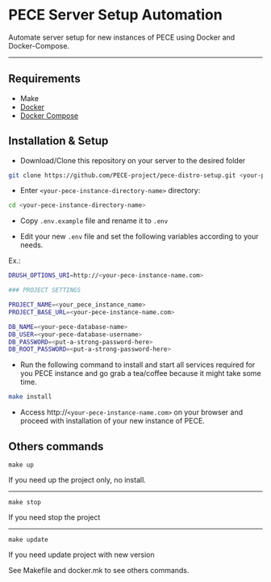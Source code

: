 # PECE Server Setup Automation

Automate server setup for new instances of PECE using Docker and Docker-Compose.

---------------------

## Requirements
  * Make
  * [Docker](https://docker.com/)
  * [Docker Compose](https://docs.docker.com/compose/)


## Installation & Setup

- Download/Clone this repository on your server to the desired folder

```bash
git clone https://github.com/PECE-project/pece-distro-setup.git <your-pece-instance-directory-name>
```

- Enter `<your-pece-instance-directory-name>` directory: 

```bash
cd <your-pece-instance-directory-name>
```

- Copy `.env.example` file and rename it to `.env`

- Edit your new `.env` file and set the following variables according to your needs.

Ex.: 

```bash
DRUSH_OPTIONS_URI=http://<your-pece-instance-name.com>

### PROJECT SETTINGS

PROJECT_NAME=<your_pece_instance_name>
PROJECT_BASE_URL=<your-pece-instance-name.com>

DB_NAME=<your-pece-database-name>
DB_USER=<your-pece-database-username>
DB_PASSWORD=<put-a-strong-password-here>
DB_ROOT_PASSWORD=<put-a-strong-password-here>
```

- Run the following command to install and start all services required for you PECE instance and go grab a tea/coffee because it might take some time.

```bash
make install
```

- Access http://`<your-pece-instance-name.com>` on your browser and proceed with installation of your new instance of PECE.

## Others commands
```shell
make up
```
If you need up the project only, no install.

---
```shell
make stop
```
If you need stop the project

---
```shell
make update
```
If you need update project with new version

See Makefile and docker.mk to see others commands.
